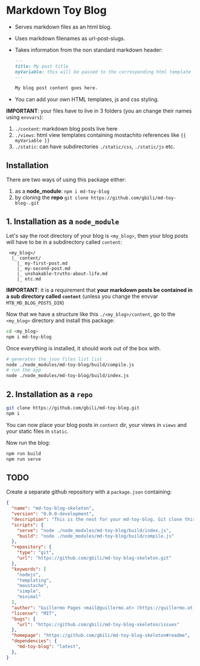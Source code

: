 # Markdown Toy Blog

- Serves markdown files as an html blog.
- Uses markdown filenames as url-post-slugs.
- Takes information from the non standard markdown header:

  ```md
  ---
  title: My post title
  myVariable: this will be passed to the corresponding html template
  ---

  My blog post content goes here.

  ```

- You can add your own HTML templates, js and css styling.

**IMPORTANT**: your files have to live in 3 folders (you an change their names using `envvars`):

1. `./content`: markdown blog posts live here
2. `./views`: html view templates containing mostachito references like `{{ myVariable }}`
3. `./static`: can have subdirectories `./static/css`, `./static/js` etc.

## Installation

There are two ways of using this package either:

1. as a **node_module**: `npm i md-toy-blog`
2. by cloning the **repo** `git clone https://github.com/gbili/md-toy-blog-.git`

## 1. Installation as a `node_module`

Let's say the root directory of your blog is `<my_blog>`, then your blog posts will have to be in a subdirectory called `content`:

```text
 <my_blog>/
  |_ content/
    |_ my-first-post.md
    |_ my-second-post.md
    |_ unshakable-truths-about-life.md
    |_ etc.md

```

**IMPORTANT**: it is a requirement that **your markdown posts be contained in a sub directory called `content`** (unless you change the envvar `MTB_MD_BLOG_POSTS_DIR`)

Now that we have a structure like this `./<my_blog>/content`, go to the `<my_blog>` directory and install this package:

```bash
cd <my_blog>
npm i md-toy-blog
```

Once everything is installed, it should work out of the box with.

```bash
# generates the json files list list
node ./node_modules/md-toy-blog/build/compile.js
# run the app
node ./node_modules/md-toy-blog/build/index.js
```

## 2. Installation as a `repo`

```bash
git clone https://github.com/gbili/md-toy-blog.git
npm i
```

You can now place your blog posts in `content` dir, your views in `views` and your static files in `static`.

Now run the blog:

```bash
npm run build
npm run serve
```

## TODO

Create a separate github repository with a `package.json` containing:

```json
{
  "name": "md-toy-blog-skeleton",
  "version": "0.0.0-development",
  "description": "This is the nest for your md-toy-blog. Git clone this and run `npm buid && npm serve`",
  "scripts": {
    "serve": "node ./node_modules/md-toy-blog/build/index.js",
    "build": "node ./node_modules/md-toy-blog/build/compile.js"
  },
  "repository": {
    "type": "git",
    "url": "https://github.com/gbili/md-toy-blog-skeleton.git"
  },
  "keywords": [
    "nodejs",
    "templating",
    "moustache",
    "simple",
    "minimal"
  ],
  "author": "Guillermo Pages <mail@guillermo.at> (https://guillermo.at)",
  "license": "MIT",
  "bugs": {
    "url": "https://github.com/gbili/md-toy-blog-skeleton/issues"
  },
  "homepage": "https://github.com/gbili/md-toy-blog-skeleton#readme",
  "dependencies": {
    "md-toy-blog": "latest",
  },
}
```
